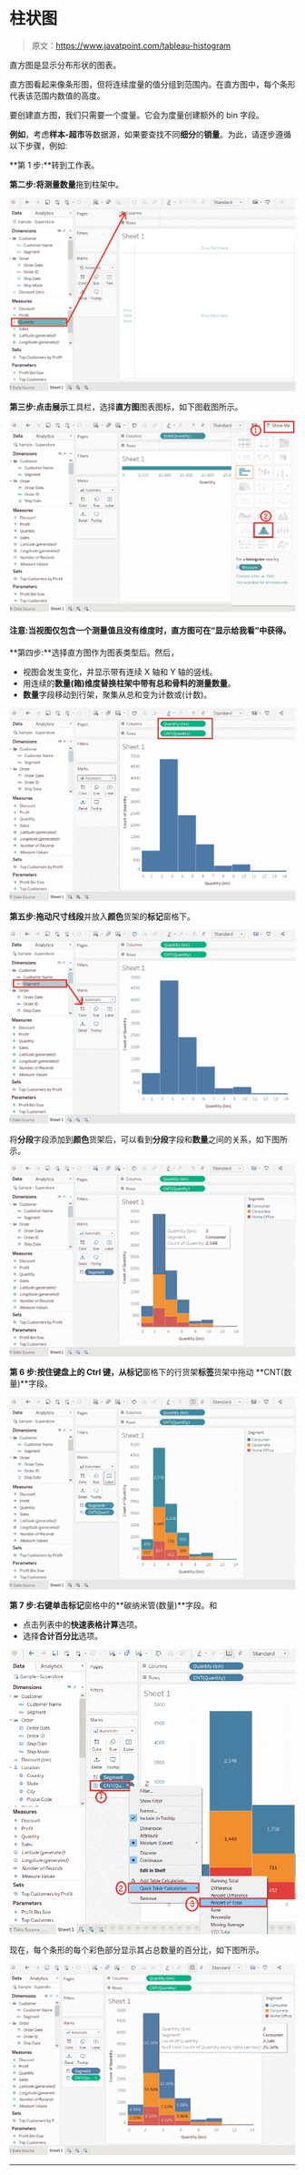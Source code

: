 # 柱状图

> 原文：<https://www.javatpoint.com/tableau-histogram>

直方图是显示分布形状的图表。

直方图看起来像条形图，但将连续度量的值分组到范围内。在直方图中，每个条形代表该范围内数值的高度。

要创建直方图，我们只需要一个度量。它会为度量创建额外的 bin 字段。

**例如**，考虑**样本-超市**等数据源，如果要查找不同**细分**的**销量**。为此，请逐步遵循以下步骤，例如:

**第 1 步:**转到工作表。

**第二步:**将测量**数量**拖到柱架中。

![Histogram](img/c0b686c9102e903bb63fc9329904ceb5.png)

**第三步:**点击**展示**工具栏，选择**直方图**图表图标，如下图截图所示。

![Histogram](img/3778b0df59a4ed8705e0012310b5b06f.png)

#### 注意:当视图仅包含一个测量值且没有维度时，直方图可在“显示给我看”中获得。

**第四步:**选择直方图作为图表类型后。然后，

*   视图会发生变化，并显示带有连续 X 轴和 Y 轴的竖线。
*   用连续的**数量(箱)**维度替换柱架中带有总和骨料的测量**数量**。
*   **数量**字段移动到行架，聚集从总和变为计数或(计数)。

![Histogram](img/6fb05d42025e2665ff34eb153c647c4b.png)

**第五步:**拖动尺寸**线段**并放入**颜色**货架的**标记**窗格下。

![Histogram](img/686e26b25f53e647406e3d2362e9604d.png)

将**分段**字段添加到**颜色**货架后，可以看到**分段**字段和**数量**之间的关系，如下图所示。

![Histogram](img/75168f59726cac55e6c6f6553c70e43c.png)

**第 6 步:**按住键盘上的 **Ctrl** 键，从**标记**窗格下的行货架**标签**货架中拖动 **CNT(数量)**字段。

![Histogram](img/1da1a68e30809b59c3f438ef66f13e08.png)

**第 7 步:**右键单击**标记**窗格中的**碳纳米管(数量)**字段。和

*   点击列表中的**快速表格计算**选项。
*   选择**合计百分比**选项。

![Histogram](img/f5ce96f36c9f5a3f7273d0c75b2ab4e8.png)

现在，每个条形的每个彩色部分显示其占总数量的百分比，如下图所示。

![Histogram](img/eb669574454779f66cbfd0b7c5d5057e.png)

* * *